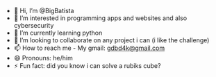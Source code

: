 - 👋 Hi, I’m @BigBatista
- 👀 I’m interested in programming apps and websites and also cybersecurity
- 🌱 I’m currently learning python
- 💞️ I’m looking to collaborate on any project i can (i like the challenge)
- 📫 How to reach me - My gmail: gdbd4k@gmail.com
- 😄 Pronouns: he/him
- ⚡ Fun fact: did you know i can solve a rubiks cube?

<!---
BigBatista/BigBatista is a ✨ special ✨ repository because its `README.md` (this file) appears on your GitHub profile.
You can click the Preview link to take a look at your changes.
--->
